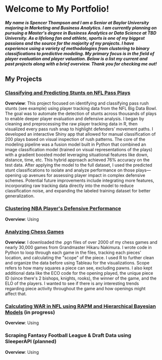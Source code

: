 # Welcome to My Portfolio!
##### My name is Spencer Thompson and I am a Senior at Baylor University majoring in Marketing and Business Analytics. I am currently planning on pursuing a Master's degree in Business Analytics or Data Science at TBD University. As a lifelong fan and athlete, sports is one of my biggest passions and the source for the majority of my projects. I have experience using a variety of methodologies from clustering to binary classifications to predictive modeling. My primary focus is in the field of player evaluation and player valuation. Below is a list my current and past projects along with a brief overview. Thank you for checking me out!

## My Projects 
### [Classifying and Predicting Stunts on NFL Pass Plays](https://github.com/spencermt000/portfolio/blob/main/_posts/NFL_stunts.md)
**Overview**: This project focused on identifying and classifying pass rush stunts (see example) using player tracking data from the NFL Big Data Bowl. The goal was to automate the detection of stunts across thousands of plays to enable deeper player evaluation and defensive analysis. I began by cleaning and preprocessing the raw player tracking data in R, then visualized every pass rush snap to highlight defenders’ movement paths. I developed an interactive Shiny app that allowed for manual classification of 200 plays based on visual inspection of rush patterns. The core of the modeling pipeline was a fusion model built in Python that combined an image classification model (trained on visual representations of the plays) with a gradient boosted model leveraging situational features like down, distance, time, etc. This hybrid approach achieved 76% accuracy on the test data. After applying the model to the full dataset, I used the predicted stunt classifications to isolate and analyze performance on those plays—opening up avenues for assessing player impact in complex defensive schemes. Potential future improvements include integrating more features, incorporating raw tracking data directly into the model to reduce classification noise, and expanding the labeled training dataset for better generalization. 

### [Clustering NBA Player's Defensive Performance](https://github.com/spencermt000/portfolio/blob/main/_posts/NBA_def_pca.md)
**Overview**: Using

### [Analyzing Chess Games](https://github.com/spencermt000/portfolio/blob/main/_posts/chess_myself.md)
**Overview**: I downloaded the .pgn files of over 2000 of my chess games and nearly 30,000 games from Grandmaster Hikaru Nakimura. I wrote code in Python to loop through each game in the files, tracking each pieces' location, and calculating the "scope" of the piece. I used R to further clean and organize the data before using Tableau for the visualizations. Scope refers to how many squares a piece can see, excluding pawns. I also kept additional data like the ECO code for the opening played, the unique piece ID (since there's 2 bishops, knights, rooks), the winner of the game, and the ELO of the players. I wanted to see if there is any interesting trends regarding piece activity throughout the game and how openings might affect that.

### [Calculating WAR in NFL using RAPM and Hierarchical Bayesian Models](https://github.com/spencermt000/portfolio/blob/main/_posts/NFL_war.md) (in progress) 
**Overview**: Using

### Scraping Fantasy Football League & Draft Data using SleeperAPI (planned)
**Overview**: Using




